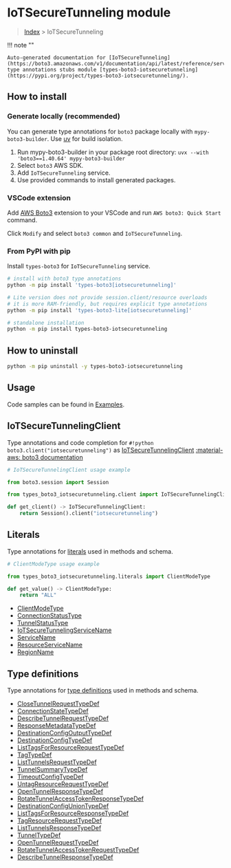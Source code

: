 #  IoTSecureTunneling module

> [Index](../README.md) > IoTSecureTunneling

!!! note ""

    Auto-generated documentation for [IoTSecureTunneling](https://boto3.amazonaws.com/v1/documentation/api/latest/reference/services/iotsecuretunneling.html#iotsecuretunneling)
    type annotations stubs module [types-boto3-iotsecuretunneling](https://pypi.org/project/types-boto3-iotsecuretunneling/).

## How to install

### Generate locally (recommended)

You can generate type annotations for `boto3` package locally with `mypy-boto3-builder`.
Use [uv](https://docs.astral.sh/uv/getting-started/installation/) for build isolation.

1. Run mypy-boto3-builder in your package root directory: `uvx --with 'boto3==1.40.64' mypy-boto3-builder`
1. Select `boto3` AWS SDK.
1. Add `IoTSecureTunneling` service.
1. Use provided commands to install generated packages.


### VSCode extension

Add [AWS Boto3](https://marketplace.visualstudio.com/items?itemName=Boto3typed.boto3-ide)
extension to your VSCode and run `AWS boto3: Quick Start` command.

Click `Modify` and select `boto3 common` and `IoTSecureTunneling`.


### From PyPI with pip

Install `types-boto3` for `IoTSecureTunneling` service.

```bash
# install with boto3 type annotations
python -m pip install 'types-boto3[iotsecuretunneling]'

# Lite version does not provide session.client/resource overloads
# it is more RAM-friendly, but requires explicit type annotations
python -m pip install 'types-boto3-lite[iotsecuretunneling]'

# standalone installation
python -m pip install types-boto3-iotsecuretunneling
```



## How to uninstall

```bash
python -m pip uninstall -y types-boto3-iotsecuretunneling
```

## Usage

Code samples can be found in [Examples](./usage.md).

## IoTSecureTunnelingClient

Type annotations and code completion for  `#!python boto3.client("iotsecuretunneling")` as [IoTSecureTunnelingClient](./client.md)
[:material-aws: boto3 documentation](https://boto3.amazonaws.com/v1/documentation/api/latest/reference/services/iotsecuretunneling.html#IoTSecureTunneling.Client)

```python
# IoTSecureTunnelingClient usage example

from boto3.session import Session

from types_boto3_iotsecuretunneling.client import IoTSecureTunnelingClient

def get_client() -> IoTSecureTunnelingClient:
    return Session().client("iotsecuretunneling")
```









## Literals

Type annotations for [literals](./literals.md) used in methods and schema.

```python
# ClientModeType usage example

from types_boto3_iotsecuretunneling.literals import ClientModeType

def get_value() -> ClientModeType:
    return "ALL"
```

- [ClientModeType](./literals.md#clientmodetype)
- [ConnectionStatusType](./literals.md#connectionstatustype)
- [TunnelStatusType](./literals.md#tunnelstatustype)
- [IoTSecureTunnelingServiceName](./literals.md#iotsecuretunnelingservicename)
- [ServiceName](./literals.md#servicename)
- [ResourceServiceName](./literals.md#resourceservicename)
- [RegionName](./literals.md#regionname)




## Type definitions

Type annotations for [type definitions](./type_defs.md) used in methods and schema.

- [CloseTunnelRequestTypeDef](./type_defs.md#closetunnelrequesttypedef)
- [ConnectionStateTypeDef](./type_defs.md#connectionstatetypedef)
- [DescribeTunnelRequestTypeDef](./type_defs.md#describetunnelrequesttypedef)
- [ResponseMetadataTypeDef](./type_defs.md#responsemetadatatypedef)
- [DestinationConfigOutputTypeDef](./type_defs.md#destinationconfigoutputtypedef)
- [DestinationConfigTypeDef](./type_defs.md#destinationconfigtypedef)
- [ListTagsForResourceRequestTypeDef](./type_defs.md#listtagsforresourcerequesttypedef)
- [TagTypeDef](./type_defs.md#tagtypedef)
- [ListTunnelsRequestTypeDef](./type_defs.md#listtunnelsrequesttypedef)
- [TunnelSummaryTypeDef](./type_defs.md#tunnelsummarytypedef)
- [TimeoutConfigTypeDef](./type_defs.md#timeoutconfigtypedef)
- [UntagResourceRequestTypeDef](./type_defs.md#untagresourcerequesttypedef)
- [OpenTunnelResponseTypeDef](./type_defs.md#opentunnelresponsetypedef)
- [RotateTunnelAccessTokenResponseTypeDef](./type_defs.md#rotatetunnelaccesstokenresponsetypedef)
- [DestinationConfigUnionTypeDef](./type_defs.md#destinationconfiguniontypedef)
- [ListTagsForResourceResponseTypeDef](./type_defs.md#listtagsforresourceresponsetypedef)
- [TagResourceRequestTypeDef](./type_defs.md#tagresourcerequesttypedef)
- [ListTunnelsResponseTypeDef](./type_defs.md#listtunnelsresponsetypedef)
- [TunnelTypeDef](./type_defs.md#tunneltypedef)
- [OpenTunnelRequestTypeDef](./type_defs.md#opentunnelrequesttypedef)
- [RotateTunnelAccessTokenRequestTypeDef](./type_defs.md#rotatetunnelaccesstokenrequesttypedef)
- [DescribeTunnelResponseTypeDef](./type_defs.md#describetunnelresponsetypedef)

